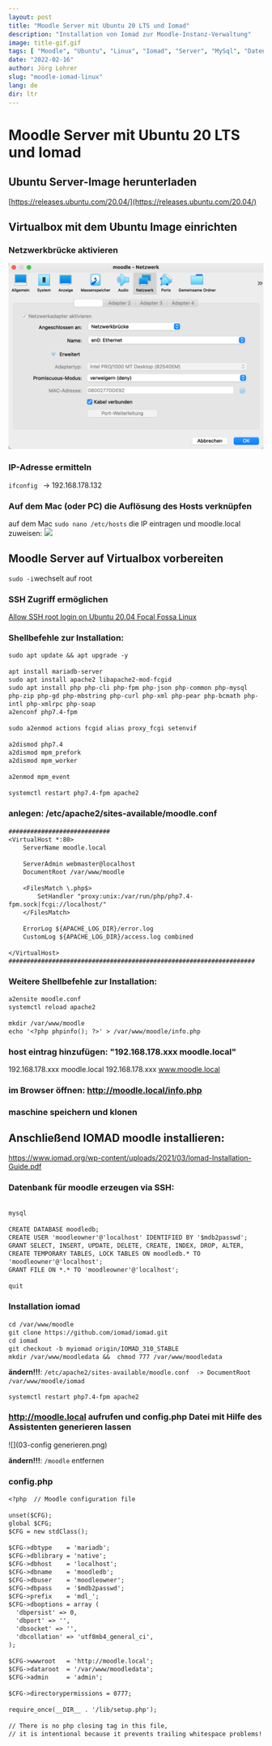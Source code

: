 ```yaml
---
layout: post
title: "Moodle Server mit Ubuntu 20 LTS und Iomad"
description: "Installation von Iomad zur Moodle-Instanz-Verwaltung"
image: title-gif.gif
tags: [ "Moodle", "Ubuntu", "Linux", "Iomad", "Server", "MySql", "Datenbank" ]
date: "2022-02-16"
author: Jörg Lohrer
slug: "moodle-iomad-linux"
lang: de
dir: ltr
---
```




# Moodle Server mit Ubuntu 20 LTS und Iomad

## Ubuntu Server-Image herunterladen
[https://releases.ubuntu.com/20.04/](https://releases.ubuntu.com/20.04/)

## Virtualbox mit dem Ubuntu Image einrichten
### Netzwerkbrücke aktivieren
![](01-netzwerkbruecke.png)

### IP-Adresse ermitteln
```ifconfig ``` -> 192.168.178.132

### Auf dem Mac (oder PC) die Auflösung des Hosts verknüpfen
auf dem Mac ```sudo nano /etc/hosts``` die IP eintragen und moodle.local zuweisen: 
![](02-hosts-eintragen.png)



## Moodle Server auf Virtualbox vorbereiten
```sudo -i```wechselt auf root

### SSH Zugriff ermöglichen
[Allow SSH root login on Ubuntu 20.04 Focal Fossa Linux](https://linuxconfig.org/allow-ssh-root-login-on-ubuntu-20-04-focal-fossa-linux)

### Shellbefehle zur Installation:

```shell=
sudo apt update && apt upgrade -y

apt install mariadb-server
sudo apt install apache2 libapache2-mod-fcgid
sudo apt install php php-cli php-fpm php-json php-common php-mysql php-zip php-gd php-mbstring php-curl php-xml php-pear php-bcmath php-intl php-xmlrpc php-soap
a2enconf php7.4-fpm

sudo a2enmod actions fcgid alias proxy_fcgi setenvif

a2dismod php7.4
a2dismod mpm_prefork
a2dismod mpm_worker

a2enmod mpm_event

systemctl restart php7.4-fpm apache2
```

### anlegen: /etc/apache2/sites-available/moodle.conf 

```shell=
############################
<VirtualHost *:80>
	ServerName moodle.local

	ServerAdmin webmaster@localhost
	DocumentRoot /var/www/moodle
	
	<FilesMatch \.php$>
        SetHandler "proxy:unix:/var/run/php/php7.4-fpm.sock|fcgi://localhost/"
    </FilesMatch>
	
	ErrorLog ${APACHE_LOG_DIR}/error.log
	CustomLog ${APACHE_LOG_DIR}/access.log combined

</VirtualHost>
####################################################################
```
### Weitere Shellbefehle zur Installation:
```shell=
a2ensite moodle.conf
systemctl reload apache2

mkdir /var/www/moodle
echo '<?php phpinfo(); ?>' > /var/www/moodle/info.php 
````


### host eintrag hinzufügen: "192.168.178.xxx moodle.local"
   192.168.178.xxx  moodle.local 
   192.168.178.xxx  www.moodle.local 
### im Browser öffnen: http://moodle.local/info.php
### maschine speichern und klonen

## Anschließend IOMAD moodle installieren:
https://www.iomad.org/wp-content/uploads/2021/03/Iomad-Installation-Guide.pdf



### Datenbank für moodle erzeugen via SSH:

```shell=

mysql

CREATE DATABASE moodledb;
CREATE USER 'moodleowner'@'localhost' IDENTIFIED BY '$mdb2passwd';
GRANT SELECT, INSERT, UPDATE, DELETE, CREATE, INDEX, DROP, ALTER, CREATE TEMPORARY TABLES, LOCK TABLES ON moodledb.* TO 'moodleowner'@'localhost';
GRANT FILE ON *.* TO 'moodleowner'@'localhost';

quit
```


### Installation iomad

```shell=
cd /var/www/moodle
git clone https://github.com/iomad/iomad.git
cd iomad
git checkout -b myiomad origin/IOMAD_310_STABLE
mkdir /var/www/moodledata &&  chmod 777 /var/www/moodledata
```
**ändern!!!**: ```/etc/apache2/sites-available/moodle.conf  -> DocumentRoot /var/www/moodle/iomad```

```systemctl restart php7.4-fpm apache2```

###  http://moodle.local aufrufen und config.php Datei mit Hilfe des Assistenten generieren lassen

![](03-config generieren.png)

**ändern!!!**: ```/moodle``` entfernen

### config.php

```shell=
<?php  // Moodle configuration file

unset($CFG);
global $CFG;
$CFG = new stdClass();

$CFG->dbtype    = 'mariadb';
$CFG->dblibrary = 'native';
$CFG->dbhost    = 'localhost';
$CFG->dbname    = 'moodledb';
$CFG->dbuser    = 'moodleowner';
$CFG->dbpass    = '$mdb2passwd';
$CFG->prefix    = 'mdl_';
$CFG->dboptions = array (
  'dbpersist' => 0,
  'dbport' => '',
  'dbsocket' => '',
  'dbcollation' => 'utf8mb4_general_ci',
);

$CFG->wwwroot   = 'http://moodle.local';
$CFG->dataroot  = '/var/www/moodledata';
$CFG->admin     = 'admin';

$CFG->directorypermissions = 0777;

require_once(__DIR__ . '/lib/setup.php');

// There is no php closing tag in this file,
// it is intentional because it prevents trailing whitespace problems!
```